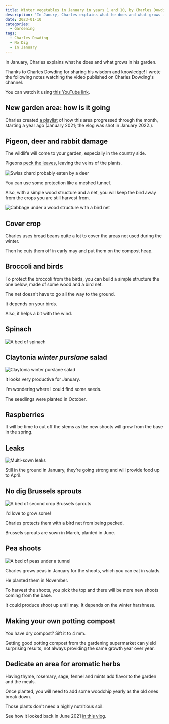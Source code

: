 ```yaml
---
title: Winter vegetables in January in years 1 and 10, by Charles Dowding
description: 'In Janury, Charles explains what he does and what grows in his garden.'
date: 2023-01-10
categories:
  - Gardening
tags:
  - Charles Dowding
  - No Dig
  - In January
---
```


In January, Charles explains what he does and what grows in his garden.

Thanks to Charles Dowding for sharing his wisdom and knowledge! I wrote the following notes watching the video published on Charles Dowding's channel.

<!-- more -->

You can watch it using [this YouTube link](https://www.youtube.com/watch?v=nY32M39jQ1k).

## New garden area: how is it going

Charles created [a playlist](https://www.youtube.com/watch?v=rA66WaH6Cu0&t=0s) of how this area progressed through the month, starting a year ago (January 2021; the vlog was shot in January 2022.).

## Pigeon, deer and rabbit damage

The wildlife will come to your garden, especially in the country side.

Pigeons [peck the leaves](https://youtu.be/nY32M39jQ1k?t=96), leaving the veins of the plants.

![Swiss chard probably eaten by a deer](images/chard-eaten-by-deer.jpg "At this time of the year, Charles is OK to leave the wildlife eat the remaining vegetables. Credits: image taken from Charles Dowding's vlog")

You can use some protection like a meshed tunnel.

Also, with a simple wood structure and a net, you will keep the bird away from the crops you are still harvest from.

![Cabbage under a wood structure with a bird net](images/cabbages-undercover.jpg "Credits: image taken from Charles Dowding's vlog")

## Cover crop

Charles uses broad beans quite a lot to cover the areas not used during the winter.

Then he cuts them off in early may and put them on the compost heap.

## Broccoli and birds

To protect the broccoli from the birds, you can build a simple structure the one below, made of some wood and a bird net.

The net doesn't have to go all the way to the ground.

It depends on your birds.

Also, it helps a bit with the wind.

## Spinach

![A bed of spinach](/images/2023-01-10-spinach-under-a-tunnel.jpg "Amazing, I want to have that as well! Credits: image taken from Charles Dowding's vlog")

## Claytonia _winter purslane_ salad

![Claytonia winter purslane salad](images/claytonia-salad.jpg "Winter greens provide an important source of food in the cool months. Credits: image taken from Charles Dowding's vlog")

It looks very productive for January.

I'm wondering where I could find some seeds.

The seedlings were planted in October.

## Raspberries

It will be time to cut off the stems as the new shoots will grow from the base in the spring.

## Leaks

![Multi-sown leaks](images/multi-sown-leaks.jpg "Strong looking multi-sown leaks. Credits: image taken from Charles Dowding's vlog")

Still in the ground in January, they’re going strong and will provide food up to April.

## No dig Brussels sprouts

![A bed of second crop Brussels sprouts](images/bed-of-brussel-sprouts.jpg "Look at those amazing plants! Credits: image taken from Charles Dowding's vlog")

I'd love to grow some!

Charles protects them with a bird net from being pecked.

Brussels sprouts are sown in March, planted in June.

## Pea shoots

![A bed of peas under a tunnel](images/bed-of-peas.jpg "It’s unusual to have peas in January. But under a cover, they can be fine. Credits: image taken from Charles Dowding's vlog")

Charles grows peas in January for the shoots, which you can eat in salads.

He planted them in November.

To harvest the shoots, you pick the top and there will be more new shoots coming from the base.

It could produce shoot up until may. It depends on the winter harshness.

## Making your own potting compost

You have dry compost? Sift it to 4 mm.

Getting good potting compost from the gardening supermarket can yield surprising results, not always providing the same growth year over year.

## Dedicate an area for aromatic herbs

Having thyme, rosemary, sage, fennel and mints add flavor to the garden and the meals.

Once planted, you will need to add some woodchip yearly as the old ones break down.

Those plants don't need a highly nutritious soil.

See how it looked back in June 2021 [in this vlog](https://www.youtube.com/watch?v=qrwy4U7kjtI&t=0s).
